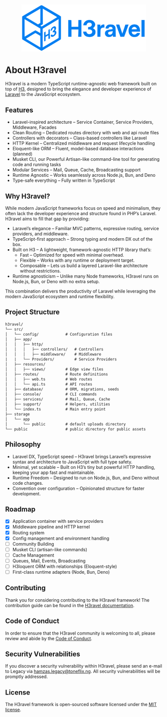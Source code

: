 <p align="center"><a href="https://h3ravel.toneflix.net" target="_blank"><img src="https://raw.githubusercontent.com/h3ravel/assets/refs/heads/main/logo-full.svg" width="400" alt="H3ravel Logo"></a></p>

# About H3ravel

H3ravel is a modern TypeScript runtime-agnostic web framework built on top of [H3](https://h3.dev), designed to bring the elegance and developer experience of [Laravel](https://laravel.com) to the JavaScript ecosystem.

## Features

- Laravel-inspired architecture – Service Container, Service Providers, Middleware, Facades
- Clean Routing – Dedicated routes directory with web and api route files
- Controllers with decorators – Class-based controllers like Laravel
- HTTP Kernel – Centralized middleware and request lifecycle handling
- Eloquent-like ORM – Fluent, model-based database interactions (planned)
- Musket CLI, our Powerful Artisan-like command-line tool for generating code and running tasks
- Modular Services – Mail, Queue, Cache, Broadcasting support
- Runtime Agnostic – Works seamlessly across Node.js, Bun, and Deno
- Type-safe everything – Fully written in TypeScript

## Why H3ravel?

While modern JavaScript frameworks focus on speed and minimalism, they often lack the developer experience and structure found in PHP’s Laravel. H3ravel aims to fill that gap by providing:

- Laravel’s elegance – Familiar MVC patterns, expressive routing, service providers, and middleware.
- TypeScript-first approach – Strong typing and modern DX out of the box.
- Built on H3 – A lightweight, framework-agnostic HTTP library that’s:
  - Fast – Optimized for speed with minimal overhead.
  - Flexible – Works with any runtime or deployment target.
  - Composable – Lets us build a layered Laravel-like architecture without restrictions.
- Runtime agnosticism – Unlike many Node frameworks, H3ravel runs on Node.js, Bun, or Deno with no extra setup.

This combination delivers the productivity of Laravel while leveraging the modern JavaScript ecosystem and runtime flexibility.

## Project Structure

```
h3ravel/
└── src/
│   └── config/            # Configuration files
│   ├── app/
│   │   ├── http/
│   │   │   ├── controllers/   # Controllers
│   │   │   ├── middleware/    # Middleware
|   |   └── Providers/         # Service Providers
│   ├── resources/
│   │   ├── views/         # Edge view files
│   ├── routes/            # Route definitions
│   │   ├── web.ts         # Web routes
│   │   └── api.ts         # API routes
│   ├── database/          # ORM, migrations, seeds
│   ├── console/           # CLI commands
│   ├── services/          # Mail, Queue, Cache
│   ├── support/           # Helpers, utilities
│   └── index.ts           # Main entry point
├── storage
│   └── app
│       └── public         # default uploads directory
└── public                 # public directory for public assets
```

## Philosophy

- Laravel DX, TypeScript speed – H3ravel brings Laravel’s expressive syntax and architecture to JavaScript with full type safety.
- Minimal, yet scalable – Built on H3’s tiny but powerful HTTP handling, keeping your app fast and maintainable.
- Runtime Freedom – Designed to run on Node.js, Bun, and Deno without code changes.
- Convention over configuration – Opinionated structure for faster development.

## Roadmap

- [x] Application container with service providers
- [x] Middleware pipeline and HTTP kernel
- [x] Routing system
- [x] Config management and environment handling
- [ ] Community Building
- [ ] Musket CLI (artisan-like commands)
- [ ] Cache Management
- [ ] Queues, Mail, Events, Broadcasting
- [ ] H3loquent ORM with relationships (Eloquent-style)
- [ ] First-class runtime adapters (Node, Bun, Deno)

## Contributing

Thank you for considering contributing to the H3ravel framework! The contribution guide can be found in the [H3ravel documentation](#!).

## Code of Conduct

In order to ensure that the H3ravel community is welcoming to all, please review and abide by the [Code of Conduct](#).

## Security Vulnerabilities

If you discover a security vulnerability within H3ravel, please send an e-mail to Legacy via hamzas.legacy@toneflix.ng. All security vulnerabilities will be promptly addressed.

## License

The H3ravel framework is open-sourced software licensed under the [MIT license](LICENSE).
